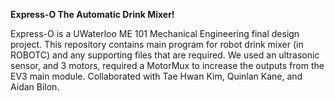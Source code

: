 **Express-O The Automatic Drink Mixer!**

Express-O is a UWaterloo ME 101 Mechanical Engineering final design project.
This repository contains main program for robot drink mixer (in ROBOTC) and any supporting files that are required.
We used an ultrasonic sensor, and 3 motors, required a MotorMux to increase the outputs from the EV3 main module.
Collaborated with Tae Hwan Kim, Quinlan Kane, and Aidan Bilon.
